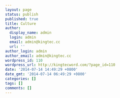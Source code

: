 ```yaml
---
layout: page
status: publish
published: true
title: Culture
author:
  display_name: admin
  login: admin
  email: admin@kingtec.cc
  url: ''
author_login: admin
author_email: admin@kingtec.cc
wordpress_id: 110
wordpress_url: http://kingtecword.com/?page_id=110
date: '2014-07-14 14:49:29 +0800'
date_gmt: '2014-07-14 06:49:29 +0800'
categories: []
tags: []
comments: []
---
```


